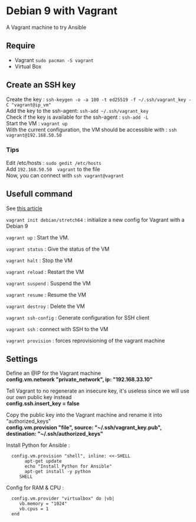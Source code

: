 # Debian 9 with Vagrant 
A Vagrant machine to try Ansible

## Require
- Vagrant ```sudo pacman -S vagrant```
- Virtual Box 

## Create an SSH key
Create the key : ```ssh-keygen -o -a 100 -t ed25519 -f ~/.ssh/vagrant_key -C "vagrant@ip_vm"```  
Add the key to the ssh-agent: ```ssh-add ~/.ssh/vagrant_key```  
Check if the key is available for the ssh-agent : ```ssh-add -L```  
Start the VM : ```vagrant up```  
With the current configuration, the VM should be accessible with : ```ssh vagrant@192.168.50.50```

### Tips
Edit /etc/hosts : ```sudo gedit /etc/hosts```  
Add  ```192.168.50.50  vagrant``` to the file  
Now, you can connect with ```ssh vagrant@vagrant```

## Usefull command
See [this article](https://blog.sleeplessbeastie.eu/2016/08/01/how-to-get-started-with-vagrant/)

```vagrant init debian/stretch64``` : initialize a new config for Vagrant with a Debian 9

```vagrant up``` : Start the VM. 

```vagrant status``` : Give the status of the VM

```vagrant halt``` : Stop the VM

```vagrant reload``` : Restart the VM

```vagrant suspend``` : Suspend the VM

```vagrant resume``` : Resume the VM

```vagrant destroy``` : Delete the VM

```vagrant ssh-config``` : Generate configuration for SSH client

```vagrant ssh``` : connect with SSH to the VM

```vagrant provision``` : forces reprovisioning of the vagrant machine

## Settings

Define an @IP for the Vagrant machine  
**config.vm.network "private_network", ip: "192.168.33.10"** 

Tell Vagrant to no regenerate an insecure key, it's useless since we will use our own public key instead  
**config.ssh.insert_key = false**

Copy the public key into the Vagrant machine and rename it into "authorized_keys"  
**config.vm.provision "file", source: "~/.ssh/vagrant_key.pub", destination: "~/.ssh/authorized_keys"**

Install Python for Ansible : 
  ```
    config.vm.provision "shell", inline: <<-SHELL
         apt-get update
         echo "Install Python for Ansible"
         apt-get install -y python
       SHELL
  ```

Config for RAM & CPU :
```
  config.vm.provider "virtualbox" do |vb|
     vb.memory = "1024"
     vb.cpus = 1
  end
```
